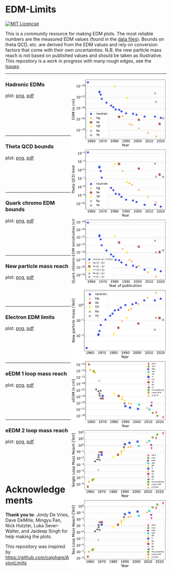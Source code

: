 # EDM-Limits

[![MIT Licencse](https://badges.frapsoft.com/os/mit/mit.svg?v=103)](https://opensource.org/licenses/mit-license.php)

This is a community resource for making EDM plots.  The most reliable numbers are the measured EDM values (found in the [data files](https://github.com/Jayich-Lab/EDM-Limits/tree/main/data)).  Bounds on theta QCD, etc. are derived from the EDM values and rely on conversion factors that come with their own uncertainties.  N.B. the new particle mass reach is not based on published values and should be taken as illustrative.  This repository is a work in progress with many rough edges, see the [Issues](https://github.com/Jayich-Lab/EDM-Limits/issues).  

---

<img align="right" width="300" src="plots/hadronic-edm-limits.png">  

### **Hadronic EDMs**
plot: [png](https://github.com/Jayich-Lab/EDM-Limits/raw/main/plots/hadronic-edm-limits.png), [pdf](https://github.com/Jayich-Lab/EDM-Limits/raw/main/plots/hadronic-edm-limits.pdf) \
&nbsp; \
&nbsp; \
&nbsp; \
&nbsp; \
&nbsp; \
&nbsp; 

---

<img align="right" width="300" src="plots/theta-qcd-limits.png">  


### **Theta QCD bounds**
plot: [png](https://github.com/Jayich-Lab/EDM-Limits/raw/main/plots/theta-qcd-limits.png), [pdf](https://github.com/Jayich-Lab/EDM-Limits/raw/main/plots/theta-qcd-limits.pdf) \
&nbsp; \
&nbsp; \
&nbsp; \
&nbsp; \
&nbsp; 

---

<img align="right" width="300" src="plots/quark-chromo-edm-limits.png"> 

### **Quark chromo EDM bounds**
plot: [png](https://github.com/Jayich-Lab/EDM-Limits/raw/main/plots/quark-chromo-edm-limits.png), [pdf](https://github.com/Jayich-Lab/EDM-Limits/raw/main/plots/quark-chromo-edm-limits.pdf) \
&nbsp; \
&nbsp; \
&nbsp; \
&nbsp; \
&nbsp; 


---

<img align="right" width="300" src="plots/new-particle-limits.png">

### **New particle mass reach**
plot: [png](https://github.com/Jayich-Lab/EDM-Limits/raw/main/plots/new-particle-limits.png), [pdf](https://github.com/Jayich-Lab/EDM-Limits/raw/main/plots/new-particle-limits.pdf) \
&nbsp; \
&nbsp; \
&nbsp; \
&nbsp; 

---

<img align="right" width="300" src="plots/electron-edm-limits.png">

### **Electron EDM limits**
plot: [png](https://github.com/Jayich-Lab/EDM-Limits/raw/main/plots/electron-edm-limits.png), [pdf](https://github.com/Jayich-Lab/EDM-Limits/raw/main/plots/electron-edm-limits.pdf) \
&nbsp; \
&nbsp; \
&nbsp; \
&nbsp; \
&nbsp; 

---

<img align="right" width="300" src="plots/e-edm-1-loop.png">

### **eEDM 1 loop mass reach**
plot: [png](https://github.com/Jayich-Lab/EDM-Limits/raw/main/plots/e-edm-1-loop.png), [pdf](https://github.com/Jayich-Lab/EDM-Limits/raw/main/plots/e-edm-1-loop.pdf) \
&nbsp; \
&nbsp; \
&nbsp; \
&nbsp; \
&nbsp; 


---

<img align="right" width="300" src="plots/e-edm-2-loop.png">


### **eEDM 2 loop mass reach**
plot: [png](https://github.com/Jayich-Lab/EDM-Limits/raw/main/plots/e-edm-2-loop.png), [pdf](https://github.com/Jayich-Lab/EDM-Limits/raw/main/plots/e-edm-2-loop.pdf) \
&nbsp; \
&nbsp; \
&nbsp; \
&nbsp; \
&nbsp; 




# Acknowledgements

**Thank you to**: Jordy De Vries, Dave DeMille, Mingyu Fan, Nick Hutzler, Luka Sever-Walter, and Jaideep Singh for help making the plots.

This repository was inspired by https://github.com/cajohare/AxionLimits


